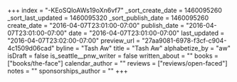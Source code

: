 +++
index = "-KEoSQloAWs19oXn6vf7"
_sort_create_date = 1460095260
_sort_last_updated = 1460095320
_sort_publish_date = 1460095260
create_date = "2016-04-07T23:01:00-07:00"
publish_date = "2016-04-07T23:01:00-07:00"
date = "2016-04-07T23:01:00-07:00"
last_updated = "2016-04-07T23:02:00-07:00"
preview_url = "27aa9081-6978-f3cf-c904-4c1509d06cad"
byline = "Tash Aw"
title = "Tash Aw"
alphabetize_by = "aw"
isDraft = false
is_seattle__pnw_writer = false
written_about = ""
books = ["books/the-face"]
calendar_author = ""
reviews = ["reviews/open-faced"]
notes = ""
sponsorships_author = ""
+++
